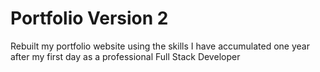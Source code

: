 # Portfolio Version 2

Rebuilt my portfolio website using the skills I have accumulated one year after my first day as a professional Full Stack Developer
